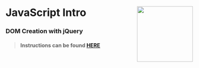 # JavaScript Intro <img align="right" src="https://github.com/Learning-Fuze/prototypes_C9.17/blob/assets/assets/images/logos/LF_LOGO.png?raw=true" width="150">
### DOM Creation with jQuery

>#### Instructions can be found <a href="http://learning-fuze.github.io/prototypes_C9.17/#/JS-DOM-Creation" target="_blank">HERE</a>